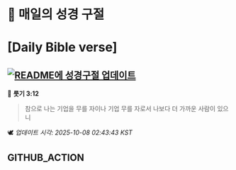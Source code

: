 # 🙏 매일의 성경 구절
# [Daily Bible verse]
## [![README에 성경구절 업데이트](https://github.com/DONGSUKA/first_test/actions/workflows/update-readme-bible.yml/badge.svg)](https://github.com/DONGSUKA/first_test/actions/workflows/update-readme-bible.yml)
<!-- START_BIBLE_VERSE -->
📖 **룻기 3:12**
> 참으로 나는 기업을 무를 자이나 기업 무를 자로서 나보다 더 가까운 사람이 있으니

🕊️ _업데이트 시각: 2025-10-08 02:43:43 KST_
  <!-- END_BIBLE_VERSE -->
## GITHUB_ACTION
